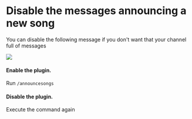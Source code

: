 # Disable the messages announcing a new song

You can disable the following message if you don't want that your channel full of messages

![](<../.gitbook/assets/image (21).png>)

#### Enable the plugin.

Run `/announcesongs`

#### Disable the plugin.

Execute the command again
